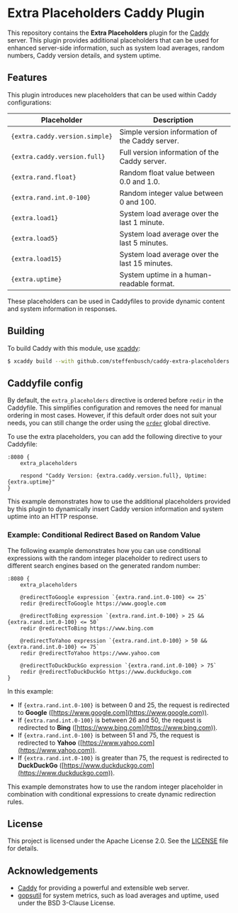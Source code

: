 # Extra Placeholders Caddy Plugin

This repository contains the **Extra Placeholders** plugin for the [Caddy](https://caddyserver.com) server. This plugin provides additional placeholders that can be used for enhanced server-side information, such as system load averages, random numbers, Caddy version details, and system uptime.

## Features

This plugin introduces new placeholders that can be used within Caddy configurations:

| Placeholder                    | Description                                       |
|--------------------------------|---------------------------------------------------|
| `{extra.caddy.version.simple}` | Simple version information of the Caddy server.   |
| `{extra.caddy.version.full}`   | Full version information of the Caddy server.     |
| `{extra.rand.float}`           | Random float value between 0.0 and 1.0.           |
| `{extra.rand.int.0-100}`       | Random integer value between 0 and 100.           |
| `{extra.load1}`                | System load average over the last 1 minute.       |
| `{extra.load5}`                | System load average over the last 5 minutes.      |
| `{extra.load15}`               | System load average over the last 15 minutes.     |
| `{extra.uptime}`               | System uptime in a human-readable format.         |

These placeholders can be used in Caddyfiles to provide dynamic content and system information in responses.

## Building

To build Caddy with this module, use [xcaddy](https://github.com/caddyserver/xcaddy):

```bash
$ xcaddy build --with github.com/steffenbusch/caddy-extra-placeholders
```

## Caddyfile config

By default, the `extra_placeholders` directive is ordered before `redir` in the Caddyfile. This simplifies configuration and removes the need for manual ordering in most cases.
However, if this default order does not suit your needs, you can still change the order using the [`order`](https://caddyserver.com/docs/caddyfile/directives#directive-order) global directive.

To use the extra placeholders, you can add the following directive to your Caddyfile:

```caddyfile
:8080 {
    extra_placeholders

    respond "Caddy Version: {extra.caddy.version.full}, Uptime: {extra.uptime}"
}
```

This example demonstrates how to use the additional placeholders provided by this plugin to dynamically insert Caddy version information and system uptime into an HTTP response.

### Example: Conditional Redirect Based on Random Value

The following example demonstrates how you can use conditional expressions with the random integer placeholder to redirect users to different search engines based on the generated random number:

```caddyfile
:8080 {
    extra_placeholders

    @redirectToGoogle expression `{extra.rand.int.0-100} <= 25`
    redir @redirectToGoogle https://www.google.com

    @redirectToBing expression `{extra.rand.int.0-100} > 25 && {extra.rand.int.0-100} <= 50`
    redir @redirectToBing https://www.bing.com

    @redirectToYahoo expression `{extra.rand.int.0-100} > 50 && {extra.rand.int.0-100} <= 75`
    redir @redirectToYahoo https://www.yahoo.com

    @redirectToDuckDuckGo expression `{extra.rand.int.0-100} > 75`
    redir @redirectToDuckDuckGo https://www.duckduckgo.com
}
```

In this example:

- If `{extra.rand.int.0-100}` is between 0 and 25, the request is redirected to **Google** ([https://www.google.com](https://www.google.com)).
- If `{extra.rand.int.0-100}` is between 26 and 50, the request is redirected to **Bing** ([https://www.bing.com](https://www.bing.com)).
- If `{extra.rand.int.0-100}` is between 51 and 75, the request is redirected to **Yahoo** ([https://www.yahoo.com](https://www.yahoo.com)).
- If `{extra.rand.int.0-100}` is greater than 75, the request is redirected to **DuckDuckGo** ([https://www.duckduckgo.com](https://www.duckduckgo.com)).

This example demonstrates how to use the random integer placeholder in combination with conditional expressions to create dynamic redirection rules.

## License

This project is licensed under the Apache License 2.0. See the [LICENSE](LICENSE) file for details.

## Acknowledgements

- [Caddy](https://caddyserver.com) for providing a powerful and extensible web server.
- [gopsutil](https://github.com/shirou/gopsutil) for system metrics, such as load averages and uptime, used under the BSD 3-Clause License.
